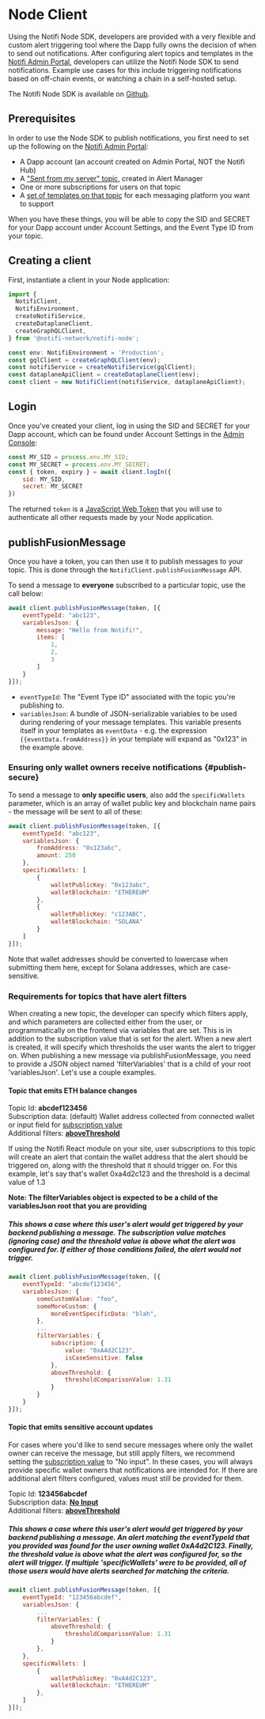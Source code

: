 # Node Client

Using the Notifi Node SDK, developers are provided with a very flexible and custom alert triggering tool where the Dapp
fully owns the decision of when to send out notifications. After configuring alert topics and templates in the
[Notifi Admin Portal](https://admin.notifi.network), developers can utilize the Notifi Node SDK to send notifications.
Example use cases for this include triggering notifications based on off-chain events, or watching a chain in a
self-hosted setup.

The Notifi Node SDK is available on [Github](https://github.com/notifi-network/notifi-sdk-ts/tree/main/packages/notifi-node).

## Prerequisites

In order to use the Node SDK to publish notifications, you first need to set up the following on the
[Notifi Admin Portal](https://admin.notifi.network):

- A Dapp account (an account created on Admin Portal, NOT the Notifi Hub)
- A ["Sent from my server" topic](../../create-topics/api-triggered.md), created in Alert Manager
- One or more subscriptions for users on that topic
- A [set of templates on that topic](../../styling-your-notifications/index.md) for each messaging platform you want to support

When you have these things, you will be able to copy the SID and SECRET for your Dapp account
under Account Settings, and the Event Type ID from your topic.

## Creating a client

First, instantiate a client in your Node application:

```javascript
import {
  NotifiClient,
  NotifiEnvironment,
  createNotifiService, 
  createDataplaneClient, 
  createGraphQLClient,
} from '@notifi-network/notifi-node';

const env: NotifiEnvironment = 'Production';
const gqlClient = createGraphQLClient(env);
const notifiService = createNotifiService(gqlClient);
const dataplaneApiClient = createDataplaneClient(env);
const client = new NotifiClient(notifiService, dataplaneApiClient);
```

## Login

Once you've created your client, log in using the SID and SECRET for your Dapp account,
which can be found under Account Settings in the [Admin Console](https://admin.notifi.network/):

```javascript
const MY_SID = process.env.MY_SID;
const MY_SECRET = process.env.MY_SECRET;
const { token, expiry } = await client.logIn({
    sid: MY_SID,
    secret: MY_SECRET
})
```

The returned `token` is a [JavaScript Web Token](https://jwt.io) that you will use to authenticate
all other requests made by your Node application.

## publishFusionMessage

Once you have a token, you can then use it to publish messages to your topic. This is done through the
`NotifiClient.publishFusionMessage` API.

To send a message to **everyone** subscribed to a particular topic, use the call below:

```javascript
await client.publishFusionMessage(token, [{
    eventTypeId: "abc123",
    variablesJson: {
        message: "Hello from Notifi!",
        items: [
            1,
            2,
            3    
        ]
    }
}]);
```

- `eventTypeId`: The "Event Type ID" associated with the topic you're publishing to.
- `variablesJson`: A bundle of JSON-serializable variables to be used during rendering
  of your message templates. This variable presents itself in your templates as `eventData` -
  e.g. the expression `{{eventData.fromAddress}}` in your template will expand as "0x123"
  in the example above.

### Ensuring only wallet owners receive notifications {#publish-secure}
To send a message to **only specific users**, also add the `specificWallets` parameter,
which is an array of wallet public key and blockchain name pairs - the message will be sent
to all of these:

```javascript
await client.publishFusionMessage(token, [{
    eventTypeId: "abc123",
    variablesJson: {
        fromAddress: "0x123abc",
        amount: 250
    },
    specificWallets: [
        {
            walletPublicKey: "0x123abc",
            walletBlockchain: "ETHEREUM"
        },
        {
            walletPublicKey: "c123ABC",
            walletBlockchain: "SOLANA"
        }
    ]
}]);
```

Note that wallet addresses should be converted to lowercase when submitting them
here, except for Solana addresses, which are case-sensitive.

### Requirements for topics that have alert filters

When creating a new topic, the developer can specify which filters apply, and which parameters are collected either from the user, or programmatically on the frontend via variables that are set. This is in addition to the subscription value that is set for the alert. When a new alert is created, it will specify which thresholds the user wants the alert to trigger on. When publishing a new message via publishFusionMessage, you need to provide a JSON object named 'filterVariables' that is a child of your root 'variablesJson'. Let's use a couple examples.

#### Topic that emits ETH balance changes

Topic Id: **abcdef123456**<br>
Subscription data: (default) Wallet address collected from connected wallet or input field for [subscription value](../../create-topics/api-triggered.md#topic-data)<br>
Additional filters: **[aboveThreshold](../alert-filters/index.md#abovethreshold)**<br>

If using the Notifi React module on your site, user subscriptions to this topic will create an alert that contain the wallet address that the alert should be triggered on, along with the threshold that it should trigger on. For this example, let's say that's wallet 0xa4d2c123 and the threshold is a decimal value of 1.3

**Note: The filterVariables object is expected to be a child of the variablesJson root that you are providing**

##### This shows a case where this user's alert would get triggered by your backend publishing a message. The subscription value matches (ignoring case) and the threshold value is above what the alert was configured for. If either of those conditions failed, the alert would not trigger.
```javascript
await client.publishFusionMessage(token, [{
    eventTypeId: "abcdef123456",
    variablesJson: {
        someCustomValue: "foo",
        someMoreCustom: {
            moreEventSpecificData: "blah",
        },
        ...
        filterVariables: {
            subscription: {
                value: "0xA4d2C123",
                isCaseSensitive: false
            },
            aboveThreshold: {
                thresholdComparisonValue: 1.31
            }
        }
    }
}]);
```

#### Topic that emits sensitive account updates 
For cases where you'd like to send secure messages where only the wallet owner can receive the message, but still apply filters, we recommend setting the [subscription value](../../create-topics/api-triggered.md#topic-data) to "No input". In these cases, you will always provide specific wallet owners that notifications are intended for. If there are additional alert filters configured, values must still be provided for them.

Topic Id: **123456abcdef**<br>
Subscription data: **[No Input](../../create-topics/api-triggered.md#topic-data)**<br>
Additional filters: **[aboveThreshold](../alert-filters/index.md#abovethreshold)**<br>

##### This shows a case where this user's alert would get triggered by your backend publishing a message. An alert matching the eventTypeId that you provided was found for the user owning wallet 0xA4d2C123. Finally, the threshold value is above what the alert was configured for, so the alert will trigger. If multiple 'specificWallets' were to be provided, all of those users would have alerts searched for matching the criteria.
```javascript
await client.publishFusionMessage(token, [{
    eventTypeId: "123456abcdef",
    variablesJson: {
        ...
        filterVariables: {
            aboveThreshold: {
                thresholdComparisonValue: 1.31
            }
        },
    },
    specificWallets: [
        {
            walletPublicKey: "0xA4d2C123",
            walletBlockchain: "ETHEREUM"
        },
    ]
}]);
```
